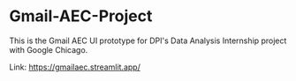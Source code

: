 # Gmail-AEC-Project

This is the Gmail AEC UI prototype for DPI's Data Analysis Internship project with Google Chicago.

Link: https://gmailaec.streamlit.app/
